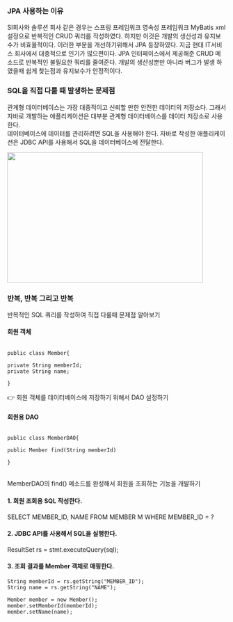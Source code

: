 ### JPA 사용하는 이유
SI회사와 솔루션 회사 같은 경우는 스프링 프레임워크 영속성 프레임워크 MyBatis xml 설정으로 반복적인 CRUD 쿼리를 작성하였다. 하지만 이것은 개발의 생산성과 유지보수가 비효율적이다. 이러한 부분을 개선하기위해서 JPA 등장하였다. 지금 현대 IT서비스 회사에서 대중적으로 인기가 많으편이다. JPA 인터페이스에서 제공해준 CRUD 메소드로 반복적인 불필요한 쿼리를 줄여준다. 개발의 생산성뿐만 아니라 버그가 발생 하였을때 쉽게 찿는점과 유지보수가 안정적이다.

### SQL을 직접 다룰 때 발생하는 문제점
관계형 데이터베이스는 가장 대중적이고 신뢰할 만한 안전한 데이터의 저장소다. 그래서 자바로 개발하는 애플리케이션은 대부분 관계형 데이터베이스를 데이터 저장소로 사용한다.<br>
데이터베이스에 데이터를 관리하려면 SQL을 사용해야 한다. 자바로 작성한 애플리케이션은 JDBC API를 사용해서 SQL을 데이터베이스에 전달한다.

<img src="https://velog.velcdn.com/images%2Fyu-jin-song%2Fpost%2Fc0ea3b9a-51a5-45d3-a167-5a5a2fe3750d%2FJDBC_API%EC%99%80_SQL.png" width="450px" height="300px">

### 반복, 반복 그리고 반복
반복적인 SQL 쿼리를 작성하여 직접 다룰때 문제점 알아보기

#### 회원 객체
~~~

public class Member{

private String memberId;
private String name;

}

~~~

👉 회원 객체를 데이터베이스에 저장하기 위해서 DAO 설정하기

#### 회원용 DAO
~~~

public class MemberDAO{

public Member find(String memberId)

}

~~~

<br>
MemberDAO의 find() 메소드를 완성해서 회원을 조회하는 기능을 개발하기

#### 1. 회원 조회용 SQL 작성한다.
SELECT MEMBER_ID, NAME FROM MEMBER M WHERE MEMBER_ID = ?

#### 2. JDBC API를 사용해서 SQL을 실행한다.
ResultSet rs = stmt.executeQuery(sql);

#### 3. 조회 결과를 Member 객체로 매핑한다.

~~~
String memberId = rs.getString("MEMBER_ID");
String name = rs.getString("NAME");

Member member = new Member();
member.setMemberId(memberId);
member.setName(name);
~~~



